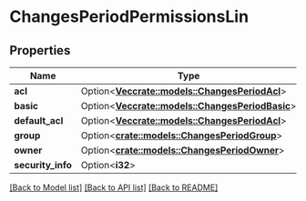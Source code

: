 # ChangesPeriodPermissionsLin

## Properties

Name | Type | Description | Notes
------------ | ------------- | ------------- | -------------
**acl** | Option<[**Vec<crate::models::ChangesPeriodAcl>**](changes.ACL.md)> |  | [optional]
**basic** | Option<[**Vec<crate::models::ChangesPeriodBasic>**](changes.Basic.md)> |  | [optional]
**default_acl** | Option<[**Vec<crate::models::ChangesPeriodAcl>**](changes.ACL.md)> |  | [optional]
**group** | Option<[**crate::models::ChangesPeriodGroup**](changes.Group.md)> |  | [optional]
**owner** | Option<[**crate::models::ChangesPeriodOwner**](changes.Owner.md)> |  | [optional]
**security_info** | Option<**i32**> |  | [optional]

[[Back to Model list]](./README.md#documentation-for-models) [[Back to API list]](./README.md#documentation-for-api-endpoints) [[Back to README]](../README.md)
